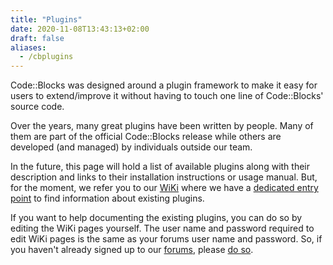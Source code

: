 ```yaml
---
title: "Plugins"
date: 2020-11-08T13:43:13+02:00
draft: false
aliases:
  - /cbplugins
---
```

Code::Blocks was designed around a plugin framework to make it easy for users to extend/improve it without having to touch one line of Code::Blocks' source code.

Over the years, many great plugins have been written by people. Many of them are part of the official Code::Blocks release while others are developed (and managed) by individuals outside our team.

In the future, this page will hold a list of available plugins along with their description and links to their installation instructions or usage manual. But, for the moment, we refer you to our [WiKi](https://wiki.codeblocks.org) where we have a [dedicated entry point](https://wiki.codeblocks.org/index.php?title=Code::Blocks_Plugins) to find information about existing plugins.

If you want to help documenting the existing plugins, you can do so by editing the WiKi pages yourself. The user name and password required to edit WiKi pages is the same as your forums user name and password. So, if you haven't already signed up to our [forums](https://forums.codeblocks.org), please [do so](https://forums.codeblocks.org/index.php?action=register).

